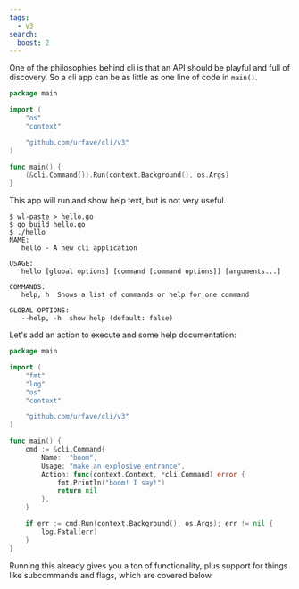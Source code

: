 ```yaml
---
tags:
  - v3
search:
  boost: 2
---
```


One of the philosophies behind cli is that an API should be playful and full of
discovery. So a cli app can be as little as one line of code in `main()`.

<!-- {
  "args": ["&#45;&#45;help"],
  "output": "A new cli application"
} -->
```go
package main

import (
	"os"
	"context"

	"github.com/urfave/cli/v3"
)

func main() {
	(&cli.Command{}).Run(context.Background(), os.Args)
}
```

This app will run and show help text, but is not very useful.

```
$ wl-paste > hello.go
$ go build hello.go
$ ./hello
NAME:
   hello - A new cli application

USAGE:
   hello [global options] [command [command options]] [arguments...]

COMMANDS:
   help, h  Shows a list of commands or help for one command

GLOBAL OPTIONS:
   --help, -h  show help (default: false)
```

Let's add an action to execute and some help documentation:

<!-- {
  "output": "boom! I say!"
} -->
```go
package main

import (
	"fmt"
	"log"
	"os"
	"context"

	"github.com/urfave/cli/v3"
)

func main() {
	cmd := &cli.Command{
		Name:  "boom",
		Usage: "make an explosive entrance",
		Action: func(context.Context, *cli.Command) error {
			fmt.Println("boom! I say!")
			return nil
		},
	}

	if err := cmd.Run(context.Background(), os.Args); err != nil {
		log.Fatal(err)
	}
}
```

Running this already gives you a ton of functionality, plus support for things
like subcommands and flags, which are covered below.
